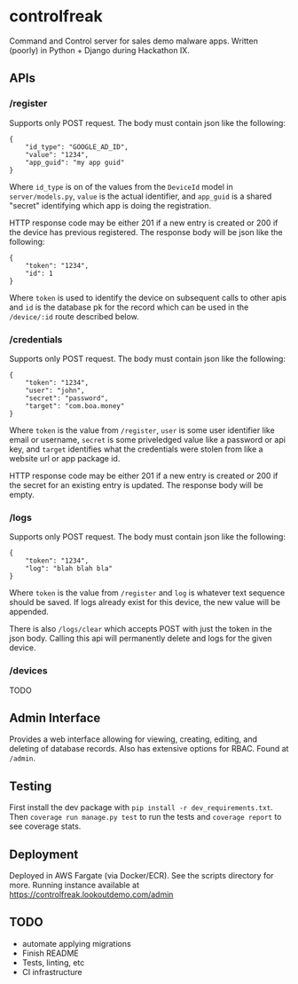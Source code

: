 # controlfreak

Command and Control server for sales demo malware apps. Written
(poorly) in Python + Django during Hackathon IX.


## APIs

### /register

Supports only POST request. The body must contain json like the
following:

```
{
    "id_type": "GOOGLE_AD_ID",
    "value": "1234",
    "app_guid": "my app guid"
}
```

Where `id_type` is on of the values from the `DeviceId` model in
`server/models.py`, `value` is the actual identifier, and `app_guid`
is a shared "secret" identifying which app is doing the registration.

HTTP response code may be either 201 if a new entry is created or 200
if the device has previous registered. The response body will be json
like the following:

```
{
    "token": "1234",
    "id": 1
}
```

Where `token` is used to identify the device on subsequent calls to
other apis and `id` is the database pk for the record which can be
used in the `/device/:id` route described below.


### /credentials

Supports only POST request. The body must contain json like the
following:

```
{
    "token": "1234",
    "user": "john",
    "secret": "password",
    "target": "com.boa.money"
}
```

Where `token` is the value from `/register`, `user` is some user
identifier like email or username, `secret` is some priveledged value
like a password or api key, and `target` identifies what the
credentials were stolen from like a website url or app package id.

HTTP response code may be either 201 if a new entry is created or 200
if the secret for an existing entry is updated. The response body will
be empty.


### /logs

Supports only POST request. The body must contain json like the
following:

```
{
    "token": "1234",
    "log": "blah blah bla"
}
```

Where `token` is the value from `/register` and `log` is whatever text
sequence should be saved. If logs already exist for this device, the
new value will be appended.

There is also `/logs/clear` which accepts POST with just the token in
the json body. Calling this api will permanently delete and logs for
the given device.


### /devices

TODO


## Admin Interface

Provides a web interface allowing for viewing, creating, editing, and
deleting of database records. Also has extensive options for
RBAC. Found at `/admin`.


## Testing

First install the dev package with `pip install -r
dev_requirements.txt`. Then `coverage run manage.py test` to run the
tests and `coverage report` to see coverage stats.


## Deployment

Deployed in AWS Fargate (via Docker/ECR). See the scripts directory
for more. Running instance available at
https://controlfreak.lookoutdemo.com/admin


## TODO

* automate applying migrations
* Finish README
* Tests, linting, etc
* CI infrastructure
